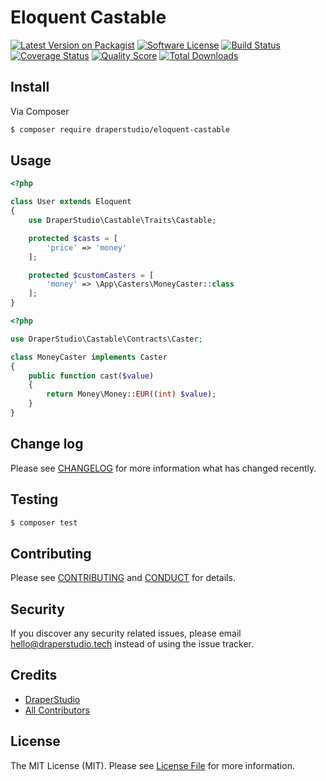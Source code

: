 # Eloquent Castable

[![Latest Version on Packagist][ico-version]][link-packagist]
[![Software License][ico-license]](LICENSE.md)
[![Build Status][ico-travis]][link-travis]
[![Coverage Status][ico-scrutinizer]][link-scrutinizer]
[![Quality Score][ico-code-quality]][link-code-quality]
[![Total Downloads][ico-downloads]][link-downloads]

## Install

Via Composer

``` bash
$ composer require draperstudio/eloquent-castable
```

## Usage

``` php
<?php

class User extends Eloquent
{
    use DraperStudio\Castable\Traits\Castable;

    protected $casts = [
        'price' => 'money'
    ];

    protected $customCasters = [
        'money' => \App\Casters\MoneyCaster::class
    ];
}
```

``` php
<?php

use DraperStudio\Castable\Contracts\Caster;

class MoneyCaster implements Caster
{
    public function cast($value)
    {
        return Money\Money::EUR((int) $value);
    }
}
```

## Change log

Please see [CHANGELOG](CHANGELOG.md) for more information what has changed recently.

## Testing

``` bash
$ composer test
```

## Contributing

Please see [CONTRIBUTING](.github/CONTRIBUTING.md) and [CONDUCT](CONDUCT.md) for details.

## Security

If you discover any security related issues, please email hello@draperstudio.tech instead of using the issue tracker.

## Credits

- [DraperStudio][link-author]
- [All Contributors][link-contributors]

## License

The MIT License (MIT). Please see [License File](LICENSE.md) for more information.

[ico-version]: https://img.shields.io/packagist/v/DraperStudio/eloquent-castable.svg?style=flat-square
[ico-license]: https://img.shields.io/badge/license-MIT-brightgreen.svg?style=flat-square
[ico-travis]: https://img.shields.io/travis/DraperStudio/Eloquent-Castable/master.svg?style=flat-square
[ico-scrutinizer]: https://img.shields.io/scrutinizer/coverage/g/DraperStudio/eloquent-castable.svg?style=flat-square
[ico-code-quality]: https://img.shields.io/scrutinizer/g/DraperStudio/eloquent-castable.svg?style=flat-square
[ico-downloads]: https://img.shields.io/packagist/dt/DraperStudio/eloquent-castable.svg?style=flat-square

[link-packagist]: https://packagist.org/packages/DraperStudio/eloquent-castable
[link-travis]: https://travis-ci.org/DraperStudio/Eloquent-Castable
[link-scrutinizer]: https://scrutinizer-ci.com/g/DraperStudio/eloquent-castable/code-structure
[link-code-quality]: https://scrutinizer-ci.com/g/DraperStudio/eloquent-castable
[link-downloads]: https://packagist.org/packages/DraperStudio/eloquent-castable
[link-author]: https://github.com/DraperStudio
[link-contributors]: ../../contributors

